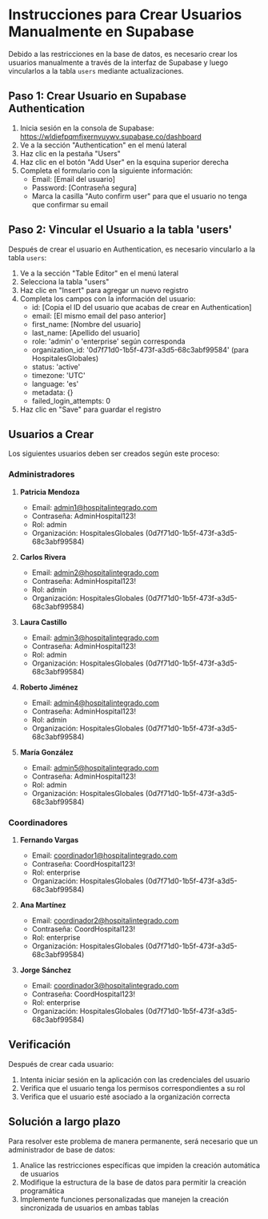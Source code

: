 # Instrucciones para Crear Usuarios Manualmente en Supabase

Debido a las restricciones en la base de datos, es necesario crear los usuarios manualmente a través de la interfaz de Supabase y luego vincularlos a la tabla `users` mediante actualizaciones.

## Paso 1: Crear Usuario en Supabase Authentication

1. Inicia sesión en la consola de Supabase: https://wldiefpqmfjxernvuywv.supabase.co/dashboard
2. Ve a la sección "Authentication" en el menú lateral
3. Haz clic en la pestaña "Users"
4. Haz clic en el botón "Add User" en la esquina superior derecha
5. Completa el formulario con la siguiente información:
   - Email: [Email del usuario]
   - Password: [Contraseña segura]
   - Marca la casilla "Auto confirm user" para que el usuario no tenga que confirmar su email

## Paso 2: Vincular el Usuario a la tabla 'users'

Después de crear el usuario en Authentication, es necesario vincularlo a la tabla `users`:

1. Ve a la sección "Table Editor" en el menú lateral
2. Selecciona la tabla "users"
3. Haz clic en "Insert" para agregar un nuevo registro
4. Completa los campos con la información del usuario:
   - id: [Copia el ID del usuario que acabas de crear en Authentication]
   - email: [El mismo email del paso anterior]
   - first_name: [Nombre del usuario]
   - last_name: [Apellido del usuario]
   - role: 'admin' o 'enterprise' según corresponda
   - organization_id: '0d7f71d0-1b5f-473f-a3d5-68c3abf99584' (para HospitalesGlobales)
   - status: 'active'
   - timezone: 'UTC'
   - language: 'es'
   - metadata: {}
   - failed_login_attempts: 0
5. Haz clic en "Save" para guardar el registro

## Usuarios a Crear

Los siguientes usuarios deben ser creados según este proceso:

### Administradores

1. **Patricia Mendoza**
   - Email: admin1@hospitalintegrado.com
   - Contraseña: AdminHospital123!
   - Rol: admin
   - Organización: HospitalesGlobales (0d7f71d0-1b5f-473f-a3d5-68c3abf99584)

2. **Carlos Rivera**
   - Email: admin2@hospitalintegrado.com
   - Contraseña: AdminHospital123!
   - Rol: admin
   - Organización: HospitalesGlobales (0d7f71d0-1b5f-473f-a3d5-68c3abf99584)

3. **Laura Castillo**
   - Email: admin3@hospitalintegrado.com
   - Contraseña: AdminHospital123!
   - Rol: admin
   - Organización: HospitalesGlobales (0d7f71d0-1b5f-473f-a3d5-68c3abf99584)

4. **Roberto Jiménez**
   - Email: admin4@hospitalintegrado.com
   - Contraseña: AdminHospital123!
   - Rol: admin
   - Organización: HospitalesGlobales (0d7f71d0-1b5f-473f-a3d5-68c3abf99584)

5. **María González**
   - Email: admin5@hospitalintegrado.com
   - Contraseña: AdminHospital123!
   - Rol: admin
   - Organización: HospitalesGlobales (0d7f71d0-1b5f-473f-a3d5-68c3abf99584)

### Coordinadores

1. **Fernando Vargas**
   - Email: coordinador1@hospitalintegrado.com
   - Contraseña: CoordHospital123!
   - Rol: enterprise
   - Organización: HospitalesGlobales (0d7f71d0-1b5f-473f-a3d5-68c3abf99584)

2. **Ana Martínez**
   - Email: coordinador2@hospitalintegrado.com
   - Contraseña: CoordHospital123!
   - Rol: enterprise
   - Organización: HospitalesGlobales (0d7f71d0-1b5f-473f-a3d5-68c3abf99584)

3. **Jorge Sánchez**
   - Email: coordinador3@hospitalintegrado.com
   - Contraseña: CoordHospital123!
   - Rol: enterprise
   - Organización: HospitalesGlobales (0d7f71d0-1b5f-473f-a3d5-68c3abf99584)

## Verificación

Después de crear cada usuario:

1. Intenta iniciar sesión en la aplicación con las credenciales del usuario
2. Verifica que el usuario tenga los permisos correspondientes a su rol
3. Verifica que el usuario esté asociado a la organización correcta

## Solución a largo plazo

Para resolver este problema de manera permanente, será necesario que un administrador de base de datos:

1. Analice las restricciones específicas que impiden la creación automática de usuarios
2. Modifique la estructura de la base de datos para permitir la creación programática
3. Implemente funciones personalizadas que manejen la creación sincronizada de usuarios en ambas tablas 